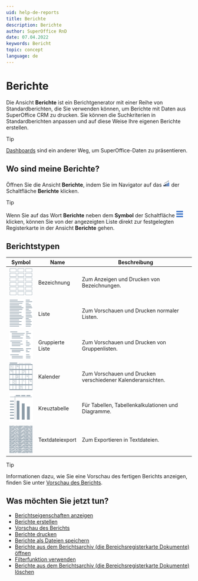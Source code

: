 ```yaml
---
uid: help-de-reports
title: Berichte
description: Berichte
author: SuperOffice RnD
date: 07.04.2022
keywords: Bericht
topic: concept
language: de
---
```


# Berichte

Die Ansicht **Berichte** ist ein Berichtgenerator mit einer Reihe von Standardberichten, die Sie verwenden können, um Berichte mit Daten aus SuperOffice CRM zu drucken. Sie können die Suchkriterien in Standardberichten anpassen und auf diese Weise Ihre eigenen Berichte erstellen.

> [!TIP]
> [Dashboards][1] sind ein anderer Weg, um SuperOffice-Daten zu präsentieren.

## Wo sind meine Berichte?

Öffnen Sie die Ansicht **Berichte**, indem Sie im Navigator auf das ![Symbol][img7] der Schaltfläche **Berichte** klicken.

> [!TIP]
> Wenn Sie auf das Wort **Berichte** neben dem **Symbol** der Schaltfläche ![Berichte][img8] klicken, können Sie von der angezeigten Liste direkt zur festgelegten Registerkarte in der Ansicht **Berichte** gehen.

## <a id="types"></a>Berichtstypen

| Symbol | Name | Beschreibung |
|---|---|---|
| ![Symbol][img1] | Bezeichnung | Zum Anzeigen und Drucken von Bezeichnungen. |
| ![Symbol][img2] | Liste | Zum Vorschauen und Drucken normaler Listen. |
| ![Symbol][img3] | Gruppierte Liste | Zum Vorschauen und Drucken von Gruppenlisten. |
| ![Symbol][img4] | Kalender | Zum Vorschauen und Drucken verschiedener Kalenderansichten. |
| ![Symbol][img5] | Kreuztabelle | Für Tabellen, Tabellenkalkulationen und Diagramme. |
| ![Symbol][img6] | Textdateiexport | Zum Exportieren in Textdateien. |

> [!TIP]
> Informationen dazu, wie Sie eine Vorschau des fertigen Berichts anzeigen, finden Sie unter [Vorschau des Berichts][4].

## Was möchten Sie jetzt tun?

* [Berichtseigenschaften anzeigen][2]
* [Berichte erstellen][3]
* [Vorschau des Berichts][4]
* [Berichte drucken][5]
* [Berichte als Dateien speichern][9]
* [Berichte aus dem Berichtsarchiv (die Bereichsregisterkarte Dokumente) öffnen][6]
* [Filterfunktion verwenden][7]
* [Berichte aus dem Berichtsarchiv (die Bereichsregisterkarte Dokumente) löschen][8]

<!-- Referenced links -->
[1]: ../../dashboard/learn/index.md
[2]: properties.md
[3]: create.md
[4]: preview.md
[5]: print.md
[9]: save.md
[6]: open-from-archive.md
[7]: filter.md
[8]: delete-from-archive.md

<!-- Referenced images -->
[img1]: ../../../media/icons/reports/label.png
[img2]: ../../../media/icons/reports/list.png
[img3]: ../../../media/icons/reports/group-list.png
[img4]: ../../../media/icons/reports/calendar.png
[img5]: ../../../media/icons/reports/cross-table.png
[img6]: ../../../media/icons/reports/text-export.png
[img7]: ../../../../common/icons/nav-reports.png
[img8]: ../../../../common/icons/nav-dropdown-report.png
